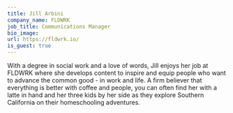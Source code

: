 ```yaml
---
title: Jill Arbini
company_name: FLDWRK
job_title: Communications Manager
bio_image:
url: https://fldwrk.io/
is_guest: true
---
```


With a degree in social work and a love of words, Jill enjoys her job at FLDWRK where she develops content to inspire and equip people who want to advance the common good - in work and life. A firm believer that everything is better with coffee and people, you can often find her with a latte in hand and her three kids by her side as they explore Southern California on their homeschooling adventures.
